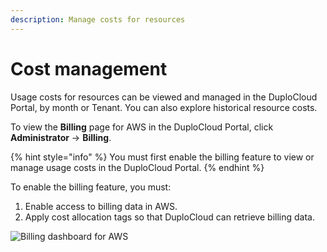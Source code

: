 ```yaml
---
description: Manage costs for resources
---
```


# Cost management

Usage costs for resources can be viewed and managed in the DuploCloud Portal, by month or Tenant. You can also explore historical resource costs.&#x20;

To view the **Billing** page for AWS in the DuploCloud Portal, click **Administrator** -> **Billing**. &#x20;

{% hint style="info" %}
You must first enable the billing feature to view or manage usage costs in the DuploCloud Portal.
{% endhint %}

To enable the billing feature, you must:

1. Enable access to billing data in AWS.
2. Apply cost allocation tags so that DuploCloud can retrieve billing data.

![Billing dashboard for AWS](https://duplocloud.com/wp-content/uploads/2021/11/billing.png)
